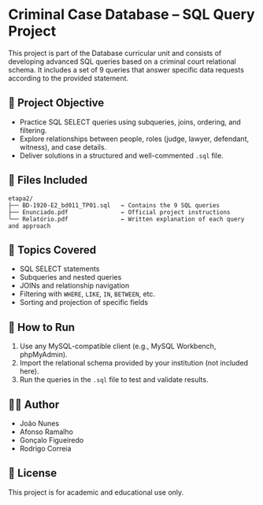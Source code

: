 # Criminal Case Database – SQL Query Project

This project is part of the Database curricular unit and consists of developing advanced SQL queries based on a criminal court relational schema. It includes a set of 9 queries that answer specific data requests according to the provided statement.

## 📌 Project Objective

- Practice SQL SELECT queries using subqueries, joins, ordering, and filtering.
- Explore relationships between people, roles (judge, lawyer, defendant, witness), and case details.
- Deliver solutions in a structured and well-commented `.sql` file.

## 📂 Files Included

```
etapa2/
├── BD-1920-E2_bd011_TP01.sql   ← Contains the 9 SQL queries
├── Enunciado.pdf               ← Official project instructions
└── Relatório.pdf               ← Written explanation of each query and approach
```

## 🧱 Topics Covered

- SQL SELECT statements
- Subqueries and nested queries
- JOINs and relationship navigation
- Filtering with `WHERE`, `LIKE`, `IN`, `BETWEEN`, etc.
- Sorting and projection of specific fields

## 🚀 How to Run

1. Use any MySQL-compatible client (e.g., MySQL Workbench, phpMyAdmin).
2. Import the relational schema provided by your institution (not included here).
3. Run the queries in the `.sql` file to test and validate results.

## 👩‍💻 Author

- João Nunes
- Afonso Ramalho
- Gonçalo Figueiredo
- Rodrigo Correia

## 📃 License

This project is for academic and educational use only.
